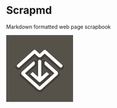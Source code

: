 # Scrapmd

Markdown formatted web page scrapbook

![](Scrapmd/Assets.xcassets/AppIcon.appiconset/Icon-App-60x60@3x.png)
